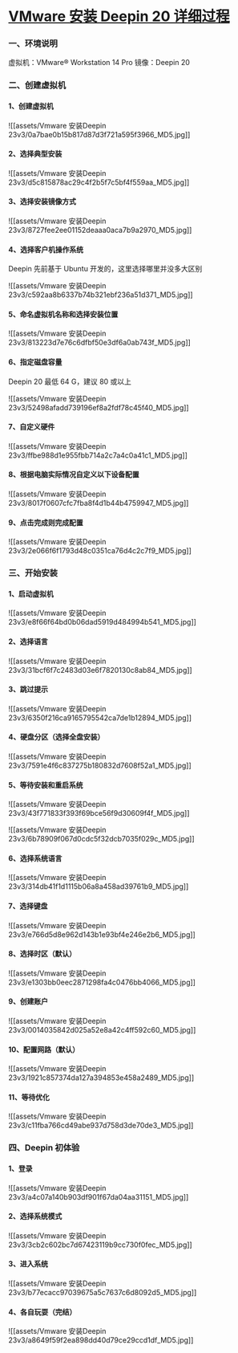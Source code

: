 # [VMware 安装 Deepin 20 详细过程](https://blog.csdn.net/qq_41548644/article/details/109763411)
### 一、环境说明
虚拟机：VMware® Workstation 14 Pro
镜像：Deepin 20
### 二、创建虚拟机
#### 1、创建虚拟机

![[assets/Vmware 安装Deepin 23v3/0a7bae0b15b817d87d3f721a595f3966_MD5.jpg]]

#### 2、选择典型安装

![[assets/Vmware 安装Deepin 23v3/d5c815878ac29c4f2b5f7c5bf4f559aa_MD5.jpg]]

#### 3、选择安装镜像方式

![[assets/Vmware 安装Deepin 23v3/8727fee2ee01152deaaa0aca7b9a2970_MD5.jpg]]

#### 4、选择客户机操作系统  
Deepin 先前基于 Ubuntu 开发的，这里选择哪里并没多大区别

![[assets/Vmware 安装Deepin 23v3/c592aa8b6337b74b321ebf236a51d371_MD5.jpg]]

#### 5、命名虚拟机名称和选择安装位置

![[assets/Vmware 安装Deepin 23v3/813223d7e76c6dfbf50e3df6a0ab743f_MD5.jpg]]

#### 6、指定磁盘容量  
Deepin 20 最低 64 G，建议 80 或以上

![[assets/Vmware 安装Deepin 23v3/52498afadd739196ef8a2fdf78c45f40_MD5.jpg]]

#### 7、自定义硬件

![[assets/Vmware 安装Deepin 23v3/ffbe988d1e955fbb714a2c7a4c0a41c1_MD5.jpg]]

#### 8、根据电脑实际情况自定义以下设备配置

![[assets/Vmware 安装Deepin 23v3/8017f0607cfc7fba8f4d1b44b4759947_MD5.jpg]]

#### 9、点击完成则完成配置

![[assets/Vmware 安装Deepin 23v3/2e066f6f1793d48c0351ca76d4c2c7f9_MD5.jpg]]

### 三、开始安装

#### 1、启动虚拟机

![[assets/Vmware 安装Deepin 23v3/e8f66f64bd0b06dad5919d484994b541_MD5.jpg]]

#### 2、选择语言

![[assets/Vmware 安装Deepin 23v3/31bcf6f7c2483d03e6f7820130c8ab84_MD5.jpg]]

#### 3、跳过提示

![[assets/Vmware 安装Deepin 23v3/6350f216ca9165795542ca7de1b12894_MD5.jpg]]

#### 4、硬盘分区（选择全盘安装）

![[assets/Vmware 安装Deepin 23v3/7591e4f6c837275b180832d7608f52a1_MD5.jpg]]

#### 5、等待安装和重启系统

![[assets/Vmware 安装Deepin 23v3/43f771833f393f69bce56f9d30609f4f_MD5.jpg]]

![[assets/Vmware 安装Deepin 23v3/6b78909f067d0cdc5f32dcb7035f029c_MD5.jpg]]

#### 6、选择系统语言

![[assets/Vmware 安装Deepin 23v3/314db41f1d1115b06a8a458ad39761b9_MD5.jpg]]

#### 7、选择键盘

![[assets/Vmware 安装Deepin 23v3/e766d5d8e962d143b1e93bf4e246e2b6_MD5.jpg]]

#### 8、选择时区（默认）

![[assets/Vmware 安装Deepin 23v3/e1303bb0eec2871298fa4c0476bb4066_MD5.jpg]]

#### 9、创建账户

![[assets/Vmware 安装Deepin 23v3/0014035842d025a52e8a42c4ff592c60_MD5.jpg]]

#### 10、配置网路（默认）

![[assets/Vmware 安装Deepin 23v3/1921c857374da127a394853e458a2489_MD5.jpg]]

#### 11、等待优化

![[assets/Vmware 安装Deepin 23v3/c11fba766cd49abe937d758d3de70de3_MD5.jpg]]

### 四、Deepin 初体验

#### 1、登录

![[assets/Vmware 安装Deepin 23v3/a4c07a140b903df901f67da04aa31151_MD5.jpg]]

#### 2、选择系统模式

![[assets/Vmware 安装Deepin 23v3/3cb2c602bc7d67423119b9cc730f0fec_MD5.jpg]]

#### 3、进入系统

![[assets/Vmware 安装Deepin 23v3/b77ecacc97039675a5c7637c6d8092d5_MD5.jpg]]

#### 4、各自玩耍（完结）

![[assets/Vmware 安装Deepin 23v3/a8649f59f2ea898dd40d79ce29ccd1df_MD5.jpg]]
